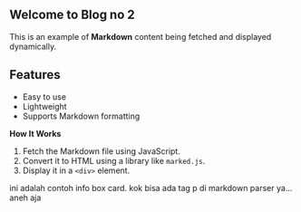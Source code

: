 ## Welcome to Blog no 2

This is an example of **Markdown** content being fetched and displayed dynamically.

## Features
- Easy to use
- Lightweight
- Supports Markdown formatting

**How It Works**
1. Fetch the Markdown file using JavaScript.
2. Convert it to HTML using a library like `marked.js`.
3. Display it in a `<div>` element.

<fancy-card tipe="warn">ini adalah contoh info box card. kok bisa ada tag p di markdown parser ya... aneh aja</fancy-card>
